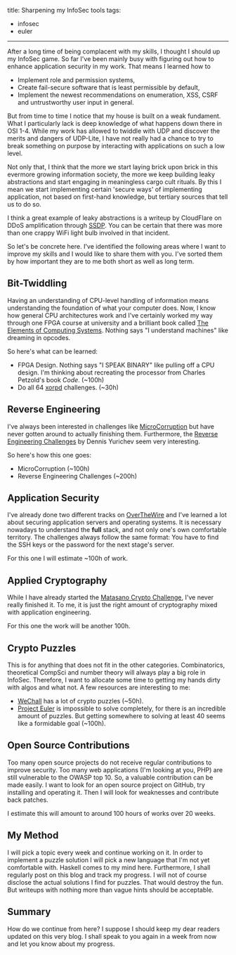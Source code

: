 title: Sharpening my InfoSec tools
tags:
  - infosec
  - euler
---

After a long time of being complacent with my skills, I thought I should up my
InfoSec game. So far I've been mainly busy with figuring out how to enhance
application security in my work. That means I learned how to

- Implement role and permission systems,
- Create fail-secure software that is least permissible by default,
- Implement the newest recommendations on enumeration, XSS, CSRF and
  untrustworthy user input in general.

But from time to time I notice that my house is built on a weak fundament. What
I particularly lack is deep knowledge of what happens down there in OSI 1-4.
While my work has allowed to twiddle with UDP and discover the merits and
dangers of UDP-Lite, I have not really had a chance to try to break something
on purpose by interacting with applications on such a low level.

Not only that, I think that the more we start laying brick upon brick in this
evermore growing information society, the more we keep building leaky
abstractions and start engaging in meaningless cargo cult rituals. By this I
mean we start implementing certain 'secure ways' of implementing application,
not based on first-hand knowledge, but tertiary sources that tell us to do so.

I think a great example of leaky abstractions is a writeup by CloudFlare on
DDoS amplification through [SSDP](https://blog.cloudflare.com/ssdp-100gbps/).
You can be certain that there was more than one crappy WiFi light bulb involved
in that incident.

So let's be concrete here. I've identified the following areas where I want to
improve my skills and I would like to share them with you. I've sorted them by
how important they are to me both short as well as long term.

## Bit-Twiddling

Having an understanding of CPU-level handling of information means
understanding the foundation of what your computer does. Now, I know how
general CPU architectures work and I've certainly worked my way through one
FPGA course at university and a brilliant book called [The Elements of
Computing Systems](http://nand2tetris.org/). Nothing says "I understand
machines" like dreaming in opcodes.

So here's what can be learned:

- FPGA Design. Nothing says "I SPEAK BINARY" like pulling off a CPU design.
  I'm thinking about recreating the  processor from Charles Petzold's book
  _Code_. (~100h)
- Do all 64 [xorpd](https://www.xorpd.net/pages/xchg_rax/snip_00.html)
  challenges. (~30h)

## Reverse Engineering

I've always been interested in challenges like
[MicroCorruption](https://microcorruption.com/login) but have never gotten
around to actually finishing them. Furthermore, the [Reverse Engineering
Challenges](https://challenges.re/) by Dennis Yurichev seem very interesting.

So here's how this one goes:

- MicroCorruption (~100h)
- Reverse Engineering Challenges (~200h)

## Application Security

I've already done two different tracks on
[OverTheWire](http://overthewire.org/wargames/) and I've learned a lot about
securing application servers and operating systems. It is necessary nowadays to
understand the __full__ stack, and not only one's own comfortable territory.
The challenges always follow the same format: You have to find the SSH keys or
the password for the next stage's server.

For this one I will estimate ~100h of work.

## Applied Cryptography

While I have already started the [Matasano Crypto
Challenge](http://cryptopals.com/), I've never really finished it. To me, it is
just the right amount of cryptography mixed with application engineering.

For this one the work will be another 100h.

## Crypto Puzzles

This is for anything that does not fit in the other categories. Combinatorics,
theoretical CompSci and number theory will always play a big role in InfoSec.
Therefore, I want to allocate some time to getting my hands dirty with algos and
what not. A few resources are interesting to me:

- [WeChall](https://www.wechall.net/about_wechall) has a lot of crypto puzzles
  (~50h).
- [Project Euler](https://projecteuler.net/) is impossible to solve completely,
  for there is an incredible amount of puzzles. But getting somewhere to
  solving at least 40 seems like a formidable goal (~100h).

## Open Source Contributions

Too many open source projects do not receive regular contributions to improve
security. Too many web applications (I'm looking at you, PHP) are still
vulnerable to the OWASP top 10. So, a valuable contribution can be made easily.
I want to look for an open source project on GitHub, try installing and
operating it. Then I will look for weaknesses and contribute back patches.

I estimate this will amount to around 100 hours of works over 20 weeks.

## My Method

I will pick a topic every week and continue working on it. In order to
implement a puzzle solution I will pick a new language that I'm not yet
comfortable with. Haskell comes to my mind here. Furthermore, I shall regularly
post on this blog and track my progress. I will not of course disclose the
actual solutions I find for puzzles. That would destroy the fun. But writeups
with nothing more than vague hints should be acceptable.

## Summary

How do we continue from here? I suppose I should keep my dear readers updated
on this very blog. I shall speak to you again in a week from now and let you
know about my progress.
